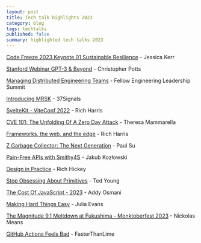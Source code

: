 ```yaml
---
layout: post
title: Tech talk highlights 2023
category: blog
tags: techtalks 
published: false
summary: highlighted tech talks 2023
---
```


[Code Freeze 2023 Keynote 01 Sustainable Resilience](https://www.youtube.com/watch?v=rSz85mT0ODg) - Jessica Kerr

[Stanford Webinar GPT-3 & Beyond](https://www.youtube.com/watch?v=-lnHHWRCDGk) - Christopher Potts

[Managing Distributed Engineering Teams](https://www.youtube.com/watch?v=HJgQhq__V0k&list=PL0VAcQdPbYQkOa0CyD-AJRPYR2gwyGcN4&index=1) - Fellow Engineering Leadership Summit

[Introducing MRSK](https://www.youtube.com/watch?v=LL1cV2FXZ5I) - 37Signals

[SvelteKit - ViteConf 2022](https://www.youtube.com/watch?v=-OMPfr56kXI) - Rich Harris

[CVE 101: The Unfolding Of A Zero Day Attack](https://www.youtube.com/watch?v=m_lc--KQ1ko) - Theresa Mammarella

[Frameworks, the web, and the edge](https://www.youtube.com/watch?v=uXCipjbcQfM) - Rich Harris

[Z Garbage Collector: The Next Generation](https://www.youtube.com/watch?v=OnodHoNYE1Y) - Paul Su

[Pain-Free APIs with Smithy4S](https://www.youtube.com/watch?v=LvCDzDYfgsI) - Jakub Kozłowski

[Design in Practice](https://www.youtube.com/watch?v=fTtnx1AAJ-c) - Rich Hickey

[Stop Obsessing About Primitives](https://www.youtube.com/watch?v=hcx6DUjU24A) - Ted Young

[The Cost Of JavaScript - 2023](https://www.youtube.com/watch?v=ZKH3DLT4BKw) - Addy Osmani

[Making Hard Things Easy](https://www.youtube.com/watch?v=30YWsGDr8mA) - Julia Evans

[The Magnitude 9.1 Meltdown at Fukushima - Monktoberfest 2023](https://www.youtube.com/watch?v=3mhLT3boo6A) - Nickolas Means

[GitHub Actions Feels Bad](https://www.youtube.com/watch?v=9qljpi5jiMQ) - FasterThanLime
